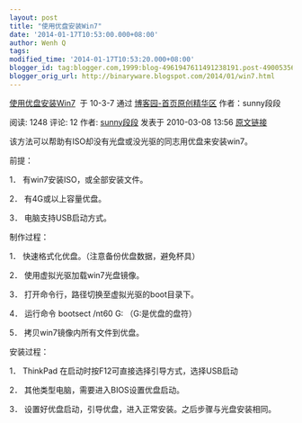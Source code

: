 ```yaml
---
layout: post
title: "使用优盘安装Win7"
date: '2014-01-17T10:53:00.000+08:00'
author: Wenh Q
tags:
modified_time: '2014-01-17T10:53:20.000+08:00'
blogger_id: tag:blogger.com,1999:blog-4961947611491238191.post-4900535695542493453
blogger_orig_url: http://binaryware.blogspot.com/2014/01/win7.html
---
```

[使用优盘安装Win7](http://www.cnblogs.com/sunnycoder/archive/2010/03/08/1680750.html)  于
10-3-7 通过 [博客园-首页原创精华区](http://www.cnblogs.com/)
作者：sunny段段

阅读: 1248 评论: 12 作者:
[sunny段段](http://www.cnblogs.com/sunnycoder/) 发表于 2010-03-08 13:56
[原文链接](http://www.cnblogs.com/sunnycoder/archive/2010/03/08/1680750.html)

该方法可以帮助有ISO却没有光盘或没光驱的同志用优盘来安装win7。

前提：

1． 有win7安装ISO，或全部安装文件。

2． 有4G或以上容量优盘。

3． 电脑支持USB启动方式。

制作过程：

1． 快速格式化优盘。（注意备份优盘数据，避免杯具）

2． 使用虚拟光驱加载win7光盘镜像。

3． 打开命令行，路径切换至虚拟光驱的boot目录下。

4． 运行命令 bootsect /nt60 G: （G:是优盘的盘符）

5． 拷贝win7镜像内所有文件到优盘。

安装过程：

1． ThinkPad 在启动时按F12可直接选择引导方式，选择USB启动

2． 其他类型电脑，需要进入BIOS设置优盘启动。

3． 设置好优盘启动，引导优盘，进入正常安装。之后步骤与光盘安装相同。
